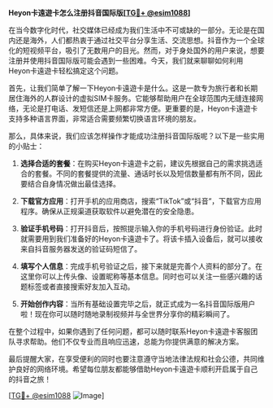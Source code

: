 **Heyon卡遠遊卡怎么注册抖音国际版[[TG💪+ @esim1088](https://t.me/s/esim1088)]**

在当今数字化时代，社交媒体已经成为我们生活中不可或缺的一部分。无论是在国内还是海外，人们都热衷于通过社交平台分享生活、交流思想。抖音作为一个全球化的短视频平台，吸引了无数用户的目光。然而，对于身处国外的用户来说，想要注册并使用抖音国际版可能会遇到一些困难。今天，我们就来聊聊如何利用Heyon卡遠遊卡轻松搞定这个问题。

首先，让我们简单了解一下Heyon卡遠遊卡是什么。这是一款专为旅行者和长期居住海外的人群设计的虚拟SIM卡服务。它能够帮助用户在全球范围内无缝连接网络，无论是打电话、发短信还是上网都非常方便。更重要的是，Heyon卡遠遊卡支持多种语言界面，非常适合需要频繁切换语言环境的朋友。

那么，具体来说，我们应该怎样操作才能成功注册抖音国际版呢？以下是一些实用的小贴士：

1. **选择合适的套餐**：在购买Heyon卡遠遊卡之前，建议先根据自己的需求挑选适合的套餐。不同的套餐提供的流量、通话时长以及短信数量都有所不同，因此要结合自身情况做出最佳选择。

2. **下载官方应用**：打开手机的应用商店，搜索“TikTok”或“抖音”，下载官方应用程序。确保从正规渠道获取软件以避免潜在的安全隐患。

3. **验证手机号码**：打开抖音后，按照提示输入你的手机号码进行身份验证。此时就需要用到我们准备好的Heyon卡遠遊卡了。将该卡插入设备后，就可以接收来自抖音服务器发送的验证码短信了。

4. **填写个人信息**：完成手机号验证之后，接下来就是完善个人资料的部分了。在这里你可以上传头像、设置昵称等基本信息。同时也可以关注一些感兴趣的话题标签或者直接搜索好友加入互动。

5. **开始创作内容**：当所有基础设置完毕之后，就正式成为一名抖音国际版用户啦！现在你可以随时随地录制视频并与全世界分享你的精彩瞬间了。

在整个过程中，如果你遇到了任何问题，都可以随时联系Heyon卡遠遊卡客服团队寻求帮助。他们不仅专业而且响应迅速，总能为你提供满意的解决方案。

最后提醒大家，在享受便利的同时也要注意遵守当地法律法规和社会公德，共同维护良好的网络环境。希望每位朋友都能够借助Heyon卡遠遊卡顺利开启属于自己的抖音之旅！

[[TG💪+ @esim1088](https://t.me/s/esim1088) ![Image](https://i.postimg.cc/4NQfJmqS/Snipaste-2025-05-13-00-14-12.png)]